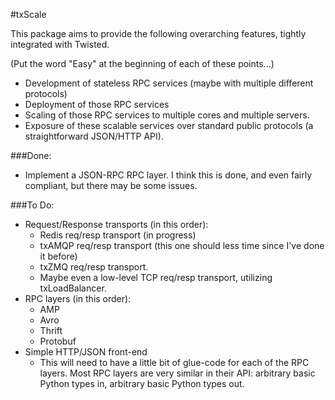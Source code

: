 #txScale

This package aims to provide the following overarching features, tightly
integrated with Twisted.

  (Put the word "Easy" at the beginning of each of these points...)

  * Development of stateless RPC services (maybe with multiple different protocols)
  * Deployment of those RPC services
  * Scaling of those RPC services to multiple cores and multiple servers.
  * Exposure of these scalable services over standard public protocols
    (a straightforward JSON/HTTP API).


###Done:

* Implement a JSON-RPC RPC layer. I think this is done, and even fairly compliant, but there may
  be some issues.

###To Do:

* Request/Response transports (in this order):
  * Redis req/resp transport (in progress)
  * txAMQP req/resp transport (this one should less time since I've done it before)
  * txZMQ req/resp transport.
  * Maybe even a low-level TCP req/resp transport, utilizing txLoadBalancer.
* RPC layers (in this order):
  * AMP
  * Avro
  * Thrift
  * Protobuf
* Simple HTTP/JSON front-end
  * This will need to have a little bit of glue-code for each of the RPC layers. Most RPC layers
    are very similar in their API: arbitrary basic Python types in, arbitrary basic Python types
    out.